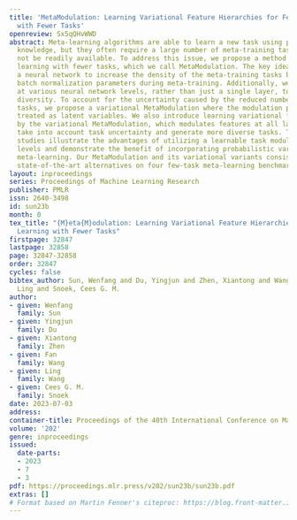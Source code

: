 ```yaml
---
title: 'MetaModulation: Learning Variational Feature Hierarchies for Few-Shot Learning
  with Fewer Tasks'
openreview: Sx5qQHvWWD
abstract: Meta-learning algorithms are able to learn a new task using previously learned
  knowledge, but they often require a large number of meta-training tasks which may
  not be readily available. To address this issue, we propose a method for few-shot
  learning with fewer tasks, which we call MetaModulation. The key idea is to use
  a neural network to increase the density of the meta-training tasks by modulating
  batch normalization parameters during meta-training. Additionally, we modify parameters
  at various neural network levels, rather than just a single layer, to increase task
  diversity. To account for the uncertainty caused by the reduced number of training
  tasks, we propose a variational MetaModulation where the modulation parameters are
  treated as latent variables. We also introduce learning variational feature hierarchies
  by the variational MetaModulation, which modulates features at all layers and can
  take into account task uncertainty and generate more diverse tasks. The ablation
  studies illustrate the advantages of utilizing a learnable task modulation at different
  levels and demonstrate the benefit of incorporating probabilistic variants in few-task
  meta-learning. Our MetaModulation and its variational variants consistently outperform
  state-of-the-art alternatives on four few-task meta-learning benchmarks.
layout: inproceedings
series: Proceedings of Machine Learning Research
publisher: PMLR
issn: 2640-3498
id: sun23b
month: 0
tex_title: "{M}eta{M}odulation: Learning Variational Feature Hierarchies for Few-Shot
  Learning with Fewer Tasks"
firstpage: 32847
lastpage: 32858
page: 32847-32858
order: 32847
cycles: false
bibtex_author: Sun, Wenfang and Du, Yingjun and Zhen, Xiantong and Wang, Fan and Wang,
  Ling and Snoek, Cees G. M.
author:
- given: Wenfang
  family: Sun
- given: Yingjun
  family: Du
- given: Xiantong
  family: Zhen
- given: Fan
  family: Wang
- given: Ling
  family: Wang
- given: Cees G. M.
  family: Snoek
date: 2023-07-03
address: 
container-title: Proceedings of the 40th International Conference on Machine Learning
volume: '202'
genre: inproceedings
issued:
  date-parts:
  - 2023
  - 7
  - 3
pdf: https://proceedings.mlr.press/v202/sun23b/sun23b.pdf
extras: []
# Format based on Martin Fenner's citeproc: https://blog.front-matter.io/posts/citeproc-yaml-for-bibliographies/
---
```

